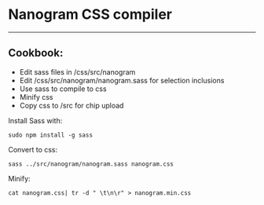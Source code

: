 # Nanogram CSS compiler
--------------------------------------
## Cookbook:

- Edit sass files in /css/src/nanogram
- Edit /css/src/nanogram/nanogram.sass for selection inclusions
- Use sass to compile to css
- Minify css
- Copy css to /src for chip upload

Install Sass with:
```
sudo npm install -g sass
```

Convert to css:
```
sass ../src/nanogram/nanogram.sass nanogram.css
```

Minify:
```
cat nanogram.css| tr -d " \t\n\r" > nanogram.min.css
```


